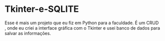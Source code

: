 # Tkinter-e-SQLITE
Esse é mais um projeto que eu fiz em Python para a faculdade. É um CRUD , onde eu criei a interface gráfica com o Tkinter e usei banco de dados para salvar as informações.
